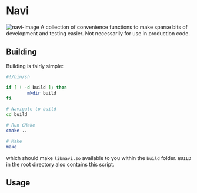 # Navi
![navi-image](https://i.imgur.com/MweGQHK.png)
A collection of convenience functions to make sparse bits of development and testing easier. Not necessarily for use in production code.

## Building

Building is fairly simple:
```bash
#!/bin/sh

if [ ! -d build ]; then
        mkdir build
fi

# Navigate to build
cd build

# Run CMake
cmake ..

# Make
make
```
which should make `libnavi.so` available to you within the `build` folder. `BUILD` in the root directory also contains this script.

## Usage

